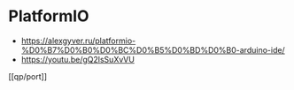 # PlatformIO

- https://alexgyver.ru/platformio-%D0%B7%D0%B0%D0%BC%D0%B5%D0%BD%D0%B0-arduino-ide/
- https://youtu.be/gQ2lsSuXvVU


[[qp/port]]